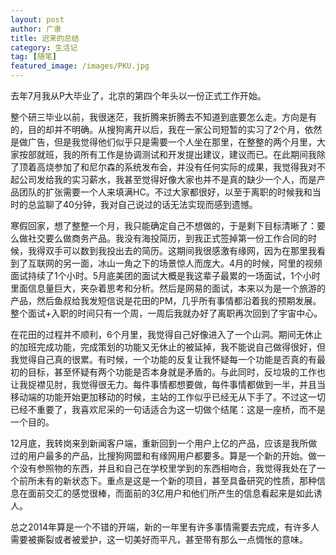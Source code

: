 ```yaml
---
layout: post
author: 广隶
title: 迟来的总结  
category: 生活记
tag: [随笔]
featured_image: /images/PKU.jpg
---
```

去年7月我从P大毕业了，北京的第四个年头以一份正式工作开始。  

整个研三毕业以前，我很迷茫，我折腾来折腾去不知道到底要怎么走。方向是有的，目的却并不明确。从搜狗离开以后，我在一家公司短暂的实习了2个月，依然是做广告，但是我觉得他们似乎只是需要一个人坐在那里，在整整的两个月里，大家按部就班，我的所有工作是协调测试和开发提出建议，建议而已。在此期间我除了顶着高烧参加了和尼尔森的系统发布会，并没有任何实际的成果，我觉得我对不起公司发给我的实习薪水，我甚至觉得好像大家也并不是真的缺少一个人，而是产品团队的扩张需要一个人来填满HC。不过大家都很好，以至于离职的时候我和当时的总监聊了40分钟，我对自己说过的话无法实现而感到遗憾。  

寒假回家，想了整整一个月，我只能确定自己不想做的，于是剩下目标清晰了：要么做社交要么做商务产品。我没有海投简历，到我正式签掉第一份工作合同的时候，我得双手可以数到我投出去的简历。这期间我很感激有缘网，因为在那里我看到了互联网的另一面，冰山一角之下的场景惊人而庞大。4月的时候，阿里的视频面试持续了1个小时。5月底美团的面试大概是我这辈子最累的一场面试，1个小时里面信息量巨大，夹杂着思考和分析。然后是网易的面试，本来以为是一个旅游的产品，然后鱼叔给我发短信说是花田的PM，几乎所有事情都沿着我的预期发展。整个面试+入职的时间只有一个周，一周后我就办好了离职再次回到了宇宙中心。  

在花田的过程并不顺利，6个月里，我觉得自己好像进入了一个山洞。期间无休止的加班完成功能，完成策划的功能又无休止的被延掉，我不能说自己做得很好，但我觉得自己真的很累。有时候，一个功能的反复让我怀疑每一个功能是否真的有最初的目标，甚至怀疑有两个功能是否本身就是矛盾的。与此同时，反垃圾的工作也让我捉襟见肘，我觉得很无力。每件事情都想要做，每件事情都做到一半，并且当移动端的功能开始更加移动的时候，主站的工作似乎已经无从下手了。不过这一切已经不重要了，我喜欢尼采的一句话适合为这一切做个结尾：这是一座桥，而不是一个目的。  

12月底，我转岗来到新闻客户端，重新回到一个用户上亿的产品，应该是我所做过的用户最多的产品，比搜狗网盟和有缘网用户都要多。算是一个新的开始。做一个没有参照物的东西，并且和自己在学校里学到的东西相吻合，我觉得我处在了一个前所未有的新状态下。重点是这是一个新的项目，甚至具备研究的性质，那种信息在面前交汇的感觉很棒，而面前的3亿用户和他们所产生的信息看起来是如此诱人。

总之2014年算是一个不错的开端，新的一年里有许多事情需要去完成，有许多人需要被撕裂或者被爱护，这一切美好而平凡，甚至带有那么一点惆怅的意味。